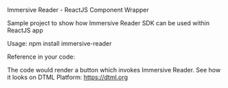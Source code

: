 
Immersive Reader - ReactJS Component Wrapper

Sample project to show how Immersive Reader SDK can be used within ReactJS app

Usage: npm install immersive-reader

Reference in your code:

<ImmersiveReader text={this.state.text} title={this.state.title} locale={this.state.locale} tokenURL={this.state.TokenURL}>

The code would render a button which invokes Immersive Reader. See how it looks on DTML Platform: https://dtml.org

